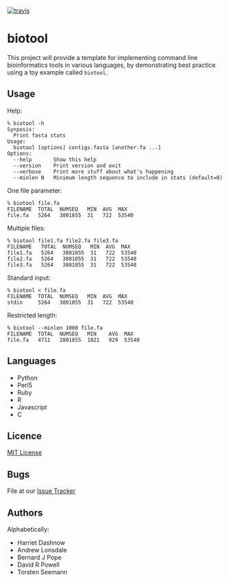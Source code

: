 [![travis](https://travis-ci.org/biotool-paper/biotool.svg?branch=master)](https://travis-ci.org/biotool-paper/biotool)

# biotool

This project will provide a template for implementing command line bioinformatics tools in various languages, 
by demonstrating best practice using a toy example called `biotool`.

## Usage

Help:
```
% biotool -h
Synposis:
  Print fasta stats
Usage:
  biotool [options] contigs.fasta [another.fa ...]
Options:
  --help       Show this help
  --version    Print version and exit
  --verbose    Print more stuff about what's happening
  --minlen N   Minimum length sequence to include in stats (default=0)
```

One file parameter:
```
% biotool file.fa
FILENAME  TOTAL  NUMSEQ   MIN  AVG  MAX
file.fa   5264   3801855  31   722  53540
```

Multiple files:
```
% biotool file1.fa file2.fa file3.fa
FILENAME   TOTAL  NUMSEQ   MIN  AVG  MAX
file1.fa   5264   3801855  31   722  53540
file2.fa   5264   3801855  31   722  53540
file3.fa   5264   3801855  31   722  53540
```

Standard input:
```
% biotool < file.fa
FILENAME  TOTAL  NUMSEQ   MIN  AVG  MAX
stdin     5264   3801855  31   722  53540
```

Restricted length:
```
% biotool --minlen 1000 file.fa
FILENAME  TOTAL  NUMSEQ   MIN    AVG  MAX
file.fa   4711   2801855  1021   929  53540
```

## Languages

* Python
* Perl5
* Ruby
* R
* Javascript
* C

## Licence

[MIT License](https://raw.githubusercontent.com/biotool-paper/biotool/master/LICENSE)

## Bugs

File at our [Issue Tracker](https://github.com/biotool-paper/biotool/issues)

## Authors

Alphabetically:

* Harriet Dashnow
* Andrew Lonsdale
* Bernard J Pope
* David R Powell
* Torsten Seemann
